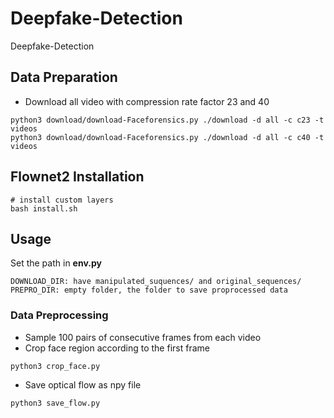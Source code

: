 # Deepfake-Detection
Deepfake-Detection


## Data Preparation
- Download all video with compression rate factor 23 and 40
```
python3 download/download-Faceforensics.py ./download -d all -c c23 -t videos
python3 download/download-Faceforensics.py ./download -d all -c c40 -t videos
```

## Flownet2 Installation
```
# install custom layers
bash install.sh
```

## Usage
Set the path in **env.py**
```
DOWNLOAD_DIR: have manipulated_suquences/ and original_sequences/
PREPRO_DIR: empty folder, the folder to save proprocessed data
```
### Data Preprocessing
- Sample 100 pairs of consecutive frames from each video
- Crop face region according to the first frame
```
python3 crop_face.py
```

- Save optical flow as npy file
```
python3 save_flow.py
```
